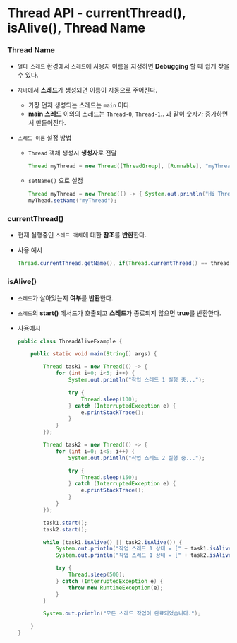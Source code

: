 # Thread API - currentThread(), isAlive(), Thread Name

### Thread Name

- `멀티 스레드` 환경에서 `스레드`에 사용자 이름을 지정하면 **Debugging** 할 때 쉽게 찾을 수 있다.
- `자바`에서 **스레드**가 생성되면 이름이 자동으로 주어진다.
    - 가장 먼저 생성되는 스레드는 `main` 이다.
    - **main 스레드** 이외의 스레드는 `Thread-0`, `Thread-1`.. 과 같이 숫자가 증가하면서 만들어진다.

- `스레드 이름` 설정 방법
    - `Thread` 객체 생성시 **생성자**로 전달
        
        ```java
        Thread myThread = new Thread([ThreadGroup], [Runnable], "myThread");
        ```
        
    
    - `setName()` 으로 설정
        
        ```java
        Thread myThread = new Thread(() -> { System.out.println("Hi Thread"); });
        myThead.setName("myThread");
        ```
        

### currentThread()

- 현재 실행중인 `스레드 객체`에 대한 **참조**를 **반환**한다.
- 사용 예시
    
    ```java
    Thread.currentThread.getName(), if(Thread.currentThread() == thread)
    ```
    

### isAlive()

- `스레드`가 살아있는지 **여부**를 **반환**한다.
- `스레드`의 **start()** 메서드가 호출되고 **스레드**가 종료되지 않으면 **true**를 반환한다.
- 사용예시
    
    ```java
    public class ThreadAliveExample {
    
        public static void main(String[] args) {
    
            Thread task1 = new Thread(() -> {
                for (int i=0; i<5; i++) {
                    System.out.println("작업 스레드 1 실행 중...");
    
                    try {
                        Thread.sleep(100);
                    } catch (InterruptedException e) {
                        e.printStackTrace();
                    }
                }
            });
    
            Thread task2 = new Thread(() -> {
                for (int i=0; i<5; i++) {
                    System.out.println("작업 스레드 2 실행 중...");
    
                    try {
                        Thread.sleep(150);
                    } catch (InterruptedException e) {
                        e.printStackTrace();
                    }
                }
            });
    
            task1.start();
            task2.start();
    
            while (task1.isAlive() || task2.isAlive()) {
                System.out.println("작업 스레드 1 상태 = [" + task1.isAlive() + "]");
                System.out.println("작업 스레드 1 상태 = [" + task2.isAlive() + "]");
    
                try {
                    Thread.sleep(500);
                } catch (InterruptedException e) {
                    throw new RuntimeException(e);
                }
            }
    
            System.out.println("모든 스레드 작업이 완료되었습니다.");
    
        }
    }
    ```
